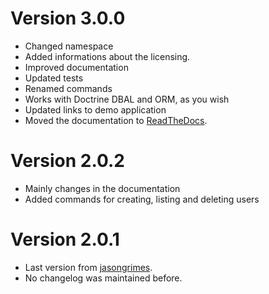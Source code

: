 # Version 3.0.0

 * Changed namespace
 * Added informations about the licensing.
 * Improved documentation
 * Updated tests
 * Renamed commands
 * Works with Doctrine DBAL and ORM, as you wish
 * Updated links to demo application
 * Moved the documentation to [ReadTheDocs](http://silex-userprovider.readthedocs.org/en/nextgen/).
 
# Version 2.0.2

 * Mainly changes in the documentation
 * Added commands for creating, listing and deleting users

# Version 2.0.1
 * Last version from [jasongrimes](https://github.com/jasongrimes). 
 * No changelog was maintained before.
